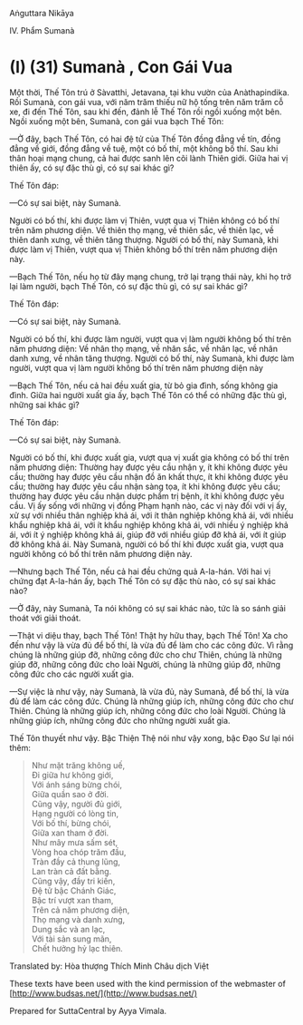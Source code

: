  

Aṅguttara Nikāya

IV. Phẩm Sumanà

# (I) (31) Sumanà , Con Gái Vua

Một thời, Thế Tôn trú ở Sàvatthi, Jetavana, tại khu vườn của Anàthapindika. Rồi Sumanà, con gái vua, với năm trăm thiếu nữ hộ tống trên năm trăm cỗ xe, đi đến Thế Tôn, sau khi đến, đảnh lễ Thế Tôn rồi ngồi xuống một bên. Ngồi xuống một bên, Sumanà, con gái vua bạch Thế Tôn:

—Ở đây, bạch Thế Tôn, có hai đệ tử của Thế Tôn đồng đẳng về tín, đồng đẳng về giới, đồng đẳng về tuệ, một có bố thí, một không bố thí. Sau khi thân hoại mạng chung, cả hai được sanh lên cõi lành Thiên giới. Giữa hai vị thiên ấy, có sự đặc thù gì, có sự sai khác gì?

Thế Tôn đáp:

—Có sự sai biệt, này Sumanà.

Người có bố thí, khi được làm vị Thiên, vượt qua vị Thiên không có bố thí trên năm phương diện. Về thiên thọ mạng, về thiên sắc, về thiên lạc, về thiên danh xưng, về thiên tăng thượng. Người có bố thí, này Sumanà, khi được làm vị Thiên, vượt qua vị Thiên không bố thí trên năm phương diện này.

—Bạch Thế Tôn, nếu họ từ đây mạng chung, trở lại trạng thái này, khi họ trở lại làm người, bạch Thế Tôn, có sự đặc thù gì, có sự sai khác gì?

Thế Tôn đáp:

—Có sự sai biệt, này Sumanà.

Người có bố thí, khi được làm người, vượt qua vị làm người không bố thí trên năm phương diện: Về nhân thọ mạng, về nhân sắc, về nhân lạc, về nhân danh xưng, về nhân tăng thượng. Người có bố thí, này Sumanà, khi được làm người, vượt qua vị làm người không bố thí trên năm phương diện này

—Bạch Thế Tôn, nếu cả hai đều xuất gia, từ bỏ gia đình, sống không gia đình. Giữa hai người xuất gia ấy, bạch Thế Tôn có thể có những đặc thù gì, những sai khác gì?

Thế Tôn đáp:

—Có sự sai biệt, này Sumanà.

Người có bố thí, khi được xuất gia, vượt qua vị xuất gia không có bố thí trên năm phương diện: Thường hay được yêu cầu nhận y, ít khi không được yêu cầu; thường hay được yêu cầu nhận đồ ăn khất thực, ít khi không được yêu cầu; thường hay được yêu cầu nhận sàng tọa, ít khi không được yêu cầu; thường hay được yêu cầu nhận dược phẩm trị bệnh, ít khi không được yêu cầu. Vị ấy sống với những vị đồng Phạm hạnh nào, các vị này đối với vị ấy, xử sự với nhiều thân nghiệp khả ái, với ít thân nghiệp không khả ái, với nhiều khẩu nghiệp khả ái, với ít khẩu nghiệp không khả ái, với nhiều ý nghiệp khả ái, với ít ý nghiệp không khả ái, giúp đỡ với nhiều giúp đỡ khả ái, với ít giúp đỡ không khả ái. Này Sumanà, người có bố thí khi được xuất gia, vượt qua người không có bố thí trên năm phương diện này.

—Nhưng bạch Thế Tôn, nếu cả hai đều chứng quả A-la-hán. Với hai vị chứng đạt A-la-hán ấy, bạch Thế Tôn có sự đặc thù nào, có sự sai khác nào?

—Ở đây, này Sumanà, Ta nói không có sự sai khác nào, tức là so sánh giải thoát với giải thoát.

—Thật vi diệu thay, bạch Thế Tôn! Thật hy hữu thay, bạch Thế Tôn! Xa cho đến như vậy là vừa đủ để bố thí, là vừa đủ để làm cho các công đức. Vì rằng chúng là những giúp đỡ, những công đức cho chư Thiên, chúng là những giúp đỡ, những công đức cho loài Người, chúng là những giúp đỡ, những công đức cho các người xuất gia.

—Sự việc là như vậy, này Sumanà, là vừa đủ, này Sumanà, để bố thí, là vừa đủ để làm các công đức. Chúng là những giúp ích, những công đức cho chư Thiên. Chúng là những giúp ích, những công đức cho loài Người. Chúng là những giúp ích, những công đức cho những người xuất gia.

Thế Tôn thuyết như vậy. Bậc Thiện Thệ nói như vậy xong, bậc Ðạo Sư lại nói thêm:

> Như mặt trăng không uế,  
> Ði giữa hư không giới,  
> Với ánh sáng bừng chói,  
> Giữa quần sao ở đời.  
> Cũng vậy, người đủ giới,  
> Hạng người có lòng tin,  
> Với bố thí, bừng chói,  
> Giữa xan tham ở đời.  
> Như mây mưa sấm sét,  
> Vòng hoa chóp trăm đầu,  
> Tràn đầy cả thung lũng,  
> Lan tràn cả đất bằng.  
> Cũng vậy, đầy tri kiến,  
> Ðệ tử bậc Chánh Giác,  
> Bậc trí vượt xan tham,  
> Trên cả năm phương diện,  
> Thọ mạng và danh xưng,  
> Dung sắc và an lạc,  
> Với tài sản sung mãn,  
> Chết hưởng hỷ lạc thiên.

Translated by: Hòa thượng Thích Minh Châu dịch Việt

These texts have been used with the kind permission of the webmaster of [http://www.budsas.net/](http://www.budsas.net/)

Prepared for SuttaCentral by Ayya Vimala.